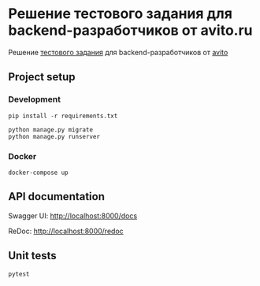 # Решение тестового задания для backend-разработчиков от avito.ru

Решение [тестового задания](https://github.com/avito-tech/verticals/blob/master/trainee/backend-str.md) для backend-разработчиков от [avito](https://avito.ru/)

## Project setup

### Development

```shell script
pip install -r requirements.txt

python manage.py migrate
python manage.py runserver
```

### Docker

```shell script
docker-compose up
```

## API documentation

Swagger UI: [http://localhost:8000/docs](http://localhost:8000/docs)

ReDoc: [http://localhost:8000/redoc](http://localhost:8000/redoc)

## Unit tests

```shell script
pytest
```